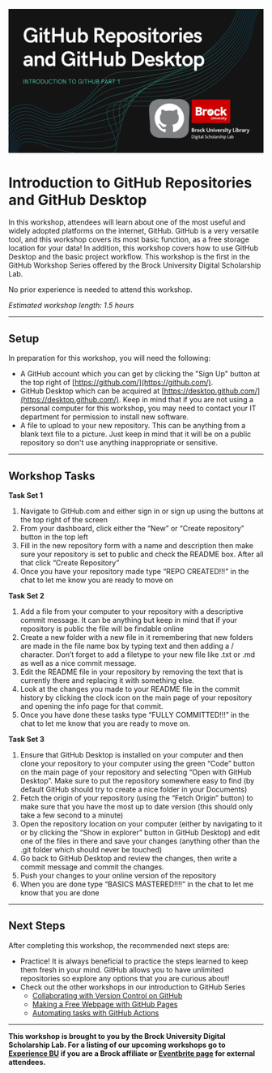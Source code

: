 ![Tool Logo](Github_Part1.png)

# Introduction to GitHub Repositories and GitHub Desktop

In this workshop, attendees will learn about one of the most useful and widely adopted platforms on the internet, GitHub.  GitHub is a very versatile tool, and this workshop covers its most basic function, as a free storage location for your data!  In addition, this workshop covers how to use GitHub Desktop and the basic project workflow.  This workshop is the first in the GitHub Workshop Series offered by the Brock University Digital Scholarship Lab.

No prior experience is needed to attend this workshop.  

*Estimated workshop length: 1.5 hours*

----

## Setup
In preparation for this workshop, you will need the following: 

 - A GitHub account which you can get by clicking the "Sign Up" button at the top right of [https://github.com/](https://github.com/).
 - GitHub Desktop which can be acquired at [https://desktop.github.com/](https://desktop.github.com/).  Keep in mind that if you are not using a personal computer for this workshop, you may need to contact your IT department for permission to install new software.
 - A file to upload to your new repository.  This can be anything from a blank text file to a picture.  Just keep in mind that it will be on a public repository so don't use anything inappropriate or sensitive.  

----
## Workshop Tasks
**Task Set 1**  
1. Navigate to GitHub.com and either sign in or sign up using the buttons at the top right of the screen
2. From your dashboard, click either the “New” or “Create repository” button in the top left
3. Fill in the new repository form with a name and description then make sure your repository is set to public and check the README box.  After all that click “Create Repository”
4. Once you have your repository made type “REPO CREATED!!!” in the chat to let me know you are ready to move on


**Task Set 2**  
1. Add a file from your computer to your repository with a descriptive commit message.  It can be anything but keep in mind that if your repository is public the file will be findable online
2. Create a new folder with a new file in it remembering that new folders are made in the file name box by typing text and then adding a / character.  Don’t forget to add a filetype to your new file like .txt or .md as well as a nice commit message.
3. Edit the README file in your repository by removing the text that is currently there and replacing it with something else.
4. Look at the changes you made to your README file in the commit history by clicking the clock icon on the main page of your repository and opening the info page for that commit.
5. Once you have done these tasks type “FULLY COMMITTED!!!” in the chat to let me know that you are ready to move on.


**Task Set 3**  

1. Ensure that GitHub Desktop is installed on your computer and then clone your repository to your computer using the green “Code” button on the main page of your repository and selecting “Open with GitHub Desktop”.  Make sure to put the repository somewhere easy to find (by default GitHub should try to create a nice folder in your Documents)
2. Fetch the origin of your repository (using the “Fetch Origin” button) to make sure that you have the most up to date version (this should only take a few second to a minute)
3. Open the repository location on your computer (either by navigating to it or by clicking the “Show in explorer” button in GitHub Desktop) and edit one of the files in there and save your changes (anything other than the .git folder which should never be touched)
4. Go back to GitHub Desktop and review the changes, then write a commit message and commit the changes.
5. Push your changes to your online version of the repository 
6. When you are done type “BASICS MASTERED!!!!” in the chat to let me know that you are done




----
## Next Steps

After completing this workshop, the recommended next steps are:

 - Practice!  It is always beneficial to practice the steps learned to keep them fresh in your mind.  GitHub allows you to have unlimited repositories so explore any options that you are curious about!
 - Check out the other workshops in our introduction to GitHub Series
   - [Collaborating with Version Control on GitHub](https://brockdsl.github.io/Collaborating-with-Version-Control-on-GitHub/)
   - [Making a Free Webpage with GitHub Pages](https://brockdsl.github.io/Making-a-Free-Webpage-with-GitHub-Pages/)
   - [Automating tasks with GitHub Actions](https://brockdsl.github.io/Automating-tasks-with-GitHub-Actions/)
  
  
  
 
 ----

  
**This workshop is brought to you by the Brock University Digital Scholarship Lab.  For a listing of our upcoming workshops go to [Experience BU](https://experiencebu.brocku.ca/organization/dsl) if you are a Brock affiliate or [Eventbrite page](https://www.eventbrite.ca/o/brock-university-digital-scholarship-lab-21661627350) for external attendees.**

